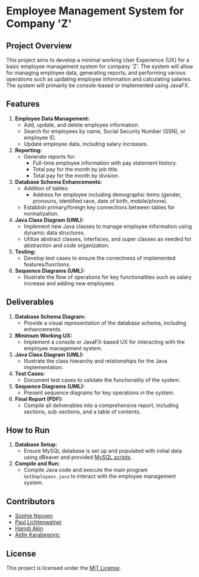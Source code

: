 # Employee Management System for Company 'Z'

## Project Overview

This project aims to develop a minimal working User Experience (UX) for a basic employee management system for company 'Z'. The system will allow for managing employee data, generating reports, and performing various operations such as updating employee information and calculating salaries. The system will primarily be console-based or implemented using JavaFX.

## Features

1. **Employee Data Management:**
   - Add, update, and delete employee information.
   - Search for employees by name, Social Security Number (SSN), or employee ID.
   - Update employee data, including salary increases.
2. **Reporting:**
   - Generate reports for:
     - Full-time employee information with pay statement history.
     - Total pay for the month by job title.
     - Total pay for the month by division.
3. **Database Schema Enhancements:**
   - Addition of tables:
     - Address for employee including demographic items (gender, pronouns, identified race, date of birth, mobile/phone).
   - Establish primary/foreign key connections between tables for normalization.
4. **Java Class Diagram (UML):**
   - Implement new Java classes to manage employee information using dynamic data structures.
   - Utilize abstract classes, interfaces, and super classes as needed for abstraction and code organization.
5. **Testing:**
   - Develop test cases to ensure the correctness of implemented features/functions.
6. **Sequence Diagrams (UML):**
   - Illustrate the flow of operations for key functionalities such as salary increase and adding new employees.

## Deliverables

1. **Database Schema Diagram:**
   - Provide a visual representation of the database schema, including enhancements.
2. **Minimum Working UX:**
   - Implement a console or JavaFX-based UX for interacting with the employee management system.
3. **Java Class Diagram (UML):**
   - Illustrate the class hierarchy and relationships for the Java implementation.
4. **Test Cases:**
   - Document test cases to validate the functionality of the system.
5. **Sequence Diagrams (UML):**
   - Present sequence diagrams for key operations in the system.
6. **Final Report (PDF):**
   - Compile all deliverables into a comprehensive report, including sections, sub-sections, and a table of contents.

## How to Run

1. **Database Setup:**
   - Ensure MySQL database is set up and populated with initial data using dBeaver and provided [MySQL scripts](https://github.com/SophieNguyen113/Soft-Engines-Project/tree/main/Soft_Engines/mysql).
2. **Compile and Run:**
   - Compile Java code and execute the main program `GetEmployees.java` to interact with the employee management system.

## Contributors

- [Sophie Nguyen](https://github.com/SophieNguyen113)
- [Paul Lichtenwalner](https://github.com/Paul-Lichtenwalner)
- [Hamdi Akin](https://github.com/hakin2)
- [Aldin Karabegovic](https://github.com/solemode404)

## License

This project is licensed under the [MIT License](https://github.com/SophieNguyen113/Soft-Engines-Project/blob/main/LICENSE).

